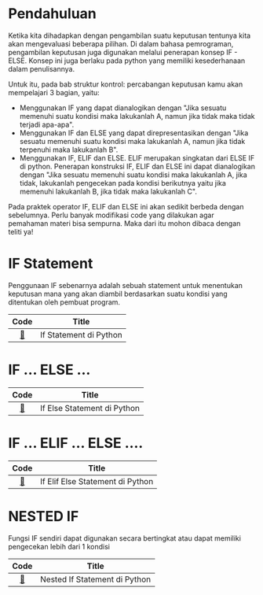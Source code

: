 # Pendahuluan
Ketika kita dihadapkan dengan pengambilan suatu keputusan tentunya kita akan mengevaluasi beberapa pilihan. Di dalam bahasa pemrograman, pengambilan keputusan juga digunakan melalui penerapan konsep IF - ELSE. Konsep ini juga berlaku pada python yang memiliki kesederhanaan dalam penulisannya.

Untuk itu, pada bab struktur kontrol: percabangan keputusan kamu akan mempelajari 3 bagian, yaitu:

- Menggunakan IF yang dapat dianalogikan dengan "Jika sesuatu memenuhi suatu kondisi maka lakukanlah A, namun jika tidak maka tidak terjadi apa-apa".
- Menggunakan IF dan ELSE yang dapat direpresentasikan dengan "Jika sesuatu memenuhi suatu kondisi maka lakukanlah A, namun jika tidak terpenuhi maka lakukanlah B".
- Menggunakan IF, ELIF dan ELSE. ELIF merupakan singkatan dari ELSE IF di python. Penerapan konstruksi IF, ELIF dan ELSE ini dapat dianalogikan dengan "Jika sesuatu memenuhi suatu kondisi maka lakukanlah A, jika tidak, lakukanlah pengecekan pada kondisi berikutnya yaitu jika memenuhi lakukanlah B, jika tidak maka lakukanlah C".

Pada praktek operator IF, ELIF dan ELSE ini akan sedikit berbeda dengan sebelumnya. Perlu banyak modifikasi code yang dilakukan agar pemahaman materi bisa sempurna. Maka dari itu mohon dibaca dengan teliti ya!

# IF Statement
Penggunaan IF sebenarnya adalah sebuah statement untuk menentukan keputusan mana yang akan diambil berdasarkan suatu kondisi yang ditentukan oleh pembuat program.

|Code 	|               Title              	|
|:----:	|:--------------------------------:	|
| [📜](https://github.com/bayubagusbagaswara/dqlab-data-engineer/blob/master/1-Python-Fundamental-for-Data-Science/2-Percabangan-Keputusan/If.py) | If Statement di Python |

# IF … ELSE …

|Code 	|               Title              	|
|:----:	|:--------------------------------:	|
| [📜](https://github.com/bayubagusbagaswara/dqlab-data-engineer/blob/master/1-Python-Fundamental-for-Data-Science/2-Percabangan-Keputusan/IfElse.py) | If Else Statement di Python |

# IF … ELIF … ELSE ….

|Code 	|               Title              	|
|:----:	|:--------------------------------:	|
| [📜](https://github.com/bayubagusbagaswara/dqlab-data-engineer/blob/master/1-Python-Fundamental-for-Data-Science/2-Percabangan-Keputusan/Elif.py) | If Elif Else Statement di Python |

# NESTED IF
Fungsi IF sendiri dapat digunakan secara bertingkat atau dapat memiliki pengecekan lebih dari 1 kondisi

|Code 	|               Title              	|
|:----:	|:--------------------------------:	|
| [📜](https://github.com/bayubagusbagaswara/dqlab-data-engineer/blob/master/1-Python-Fundamental-for-Data-Science/2-Percabangan-Keputusan/NestedIf.py) | Nested If Statement di Python |

